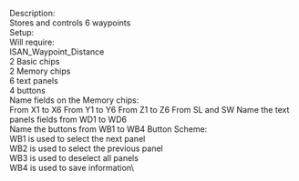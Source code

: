 Description:\
    Stores and controls 6 waypoints\
Setup:\
    Will require:\
    ISAN_Waypoint_Distance\
    2 Basic chips\
    2 Memory chips\
    6 text panels\
    4 buttons\
Name fields on the Memory chips:\
    From X1 to X6
    From Y1 to Y6
    From Z1 to Z6
    From SL and SW
Name the text panels fields from WD1 to WD6\
Name the buttons from WB1 to WB4
Button Scheme:\
    WB1 is used to select the next panel\
    WB2 is used to select the previous panel\
    WB3 is used to deselect all panels\
    WB4 is used to save information\